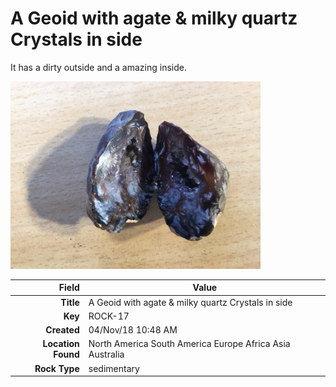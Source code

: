 # A Geoid with agate & milky quartz Crystals in side
It has a dirty outside and a amazing inside.


<img height="300px" src="10024.jpg"/>

|       Field | Value                   |
|------------:|-------------------------|
|   **Title** | A Geoid with agate & milky quartz Crystals in side |
|     **Key** | ROCK-17 |
| **Created** | 04/Nov/18 10:48 AM |
| **Location Found** | North America South America Europe Africa Asia Australia |
| **Rock Type** | sedimentary |

        